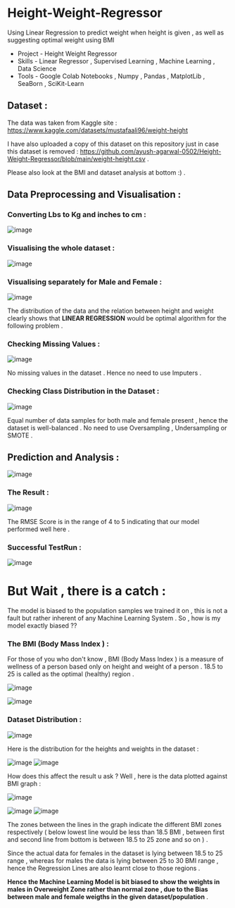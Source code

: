 # Height-Weight-Regressor
Using Linear Regression to predict weight when height is given , as well as suggesting optimal weight using BMI
* Project - Height Weight Regressor 
* Skills - Linear Regressor , Supervised Learning , Machine Learning , Data Science 
* Tools - Google Colab Notebooks , Numpy , Pandas , MatplotLib , SeaBorn , SciKit-Learn 


## Dataset : 
The data was taken from Kaggle site : https://www.kaggle.com/datasets/mustafaali96/weight-height

I have also uploaded a copy of this dataset on this repository just in case this dataset is removed : https://github.com/ayush-agarwal-0502/Height-Weight-Regressor/blob/main/weight-height.csv .

Please also look at the BMI and dataset analysis at bottom :)  .

## Data Preprocessing and Visualisation :

### Converting Lbs to Kg and inches to cm :

![image](https://user-images.githubusercontent.com/86561124/174354776-d671eb98-de84-42a0-98bb-34bd88f06432.png)

### Visualising the whole dataset :

![image](https://user-images.githubusercontent.com/86561124/174354903-b633031a-02b3-431b-a046-1c19037a13a8.png)

### Visualising separately for Male and Female :

![image](https://user-images.githubusercontent.com/86561124/174355047-002d94ed-5931-4a5c-85af-95381c4fa222.png)

The distribution of the data and the relation between height and weight clearly shows that __LINEAR REGRESSION__ would be optimal algorithm for the following problem .

### Checking Missing Values :

![image](https://user-images.githubusercontent.com/86561124/174355223-9ff30b53-2599-46dd-801e-a9562a5b7eed.png)

No missing values in the dataset . Hence no need to use Imputers .

### Checking Class Distribution in the Dataset :

![image](https://user-images.githubusercontent.com/86561124/174355373-0d30e701-60c3-4667-af64-5643ddcdd842.png)

Equal number of data samples for both male and female present , hence the dataset is well-balanced . No need to use Oversampling , Undersampling or SMOTE . 

## Prediction and Analysis :

![image](https://user-images.githubusercontent.com/86561124/174355824-d2780da2-f685-4530-9930-62bdebc66143.png)

### The Result :

![image](https://user-images.githubusercontent.com/86561124/174355912-3f90e509-b523-4ff7-a90a-a1fd0bc131b0.png)

The RMSE Score is in the range of 4 to 5 indicating that our model performed well here . 

### Successful TestRun :

![image](https://user-images.githubusercontent.com/86561124/174356209-8d1dcf72-3fe9-42c1-9682-8443726f82f7.png)

# But Wait , there is a catch :

The model is biased to the population samples we trained it on , this is not a fault but rather inherent of any Machine Learning System . So , how is my model exactly biased ??

### The BMI (Body Mass Index ) : 

For those of you who don't know , BMI (Body Mass Index ) is a measure of wellness of a person based only on height and weight of a person . 18.5 to 25 is called as the optimal (healthy) region .

![image](https://user-images.githubusercontent.com/86561124/174356997-6c257054-acef-46d7-92bd-45cf2c0edafe.png)

![image](https://user-images.githubusercontent.com/86561124/174357182-13a1650c-c83a-4a04-8c7e-2d077ec20675.png)

### Dataset Distribution :


![image](https://user-images.githubusercontent.com/86561124/174357579-8d035b8d-86eb-4e41-837e-dad1acda9e7d.png)

Here is the distribution for the heights and weights in the dataset :

![image](https://user-images.githubusercontent.com/86561124/174357622-a7b57569-7e94-4213-ba4f-b7fb66600499.png)
![image](https://user-images.githubusercontent.com/86561124/174357642-61ec4725-f5b4-4d1d-9514-bbd8d8b3b72c.png)

How does this affect the result u ask ? Well , here is the data plotted against BMI graph :

![image](https://user-images.githubusercontent.com/86561124/174358015-c892fd88-d1e8-4a38-a153-b430c122d2bc.png)

![image](https://user-images.githubusercontent.com/86561124/174357888-9ffe9faa-b218-48d0-9060-3fdc84cee265.png)
![image](https://user-images.githubusercontent.com/86561124/174357906-65d51f69-5ca8-4f59-b53b-cda2d5983726.png)

The zones between the lines in the graph indicate the different BMI zones respectively ( below lowest line would be less than 18.5 BMI , between first and second line from bottom is between 18.5 to 25 zone and so on ) . 

Since the actual data for females in the dataset is lying between 18.5 to 25 range , whereas for males the data is lying between 25 to 30 BMI range , hence the Regression Lines are also learnt close to those regions . 

__Hence the Machine Learning Model is bit biased to show the weights in males in Overweight Zone rather than normal zone , due to the Bias between male and female weigths in the given dataset/population__ . 









